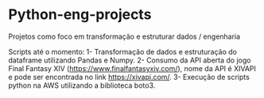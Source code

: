 # Python-eng-projects
Projetos como foco em transformação e estruturar dados / engenharia

Scripts até o momento:
  1- Transformação de dados e estruturação do dataframe utilizando Pandas e Numpy.
  2- Consumo da API aberta do jogo Final Fantasy XIV (https://www.finalfantasyxiv.com/), nome da API é XIVAPI e pode ser encontrada no link https://xivapi.com/.
  3- Execução de scripts python na AWS utilizando a biblioteca boto3.

